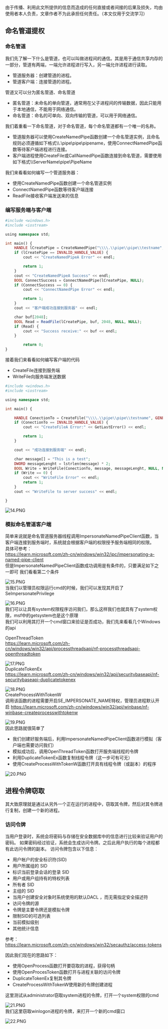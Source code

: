 由于传播、利用此文所提供的信息而造成的任何直接或者间接的后果及损失，均由使用者本人负责，文章作者不为此承担任何责任。（本文仅用于交流学习）

命名管道提权
------

### 命名管道

我们先了解一下什么是管道，也可以叫做进程间的通信。其是用于通信共享内存的一部分，管道有两端，一端允许进程进行写入，另一端允许进程进行读取。

- 管道服务器：创建管道的进程。
- 管道客户端：连接管道的进程。

管道又可以分为匿名管道、命名管道

- 匿名管道：未命名的单向管道，通常用在父子进程间的传输数据，因此只能用于本地通信，不能用于网络通信。
- 命名管道：命名的可单向、双向传输的管道，可以用于网络通信。

我们着重看一下命名管道，对于命名管道，每个命名管道都有一个唯一的名称。

- 管道服务器可以使用CreateNamedPipe函数创建一个命名管道实例，且命名规则必须遵循如下格式\\\\.\\pipe\\pipe\\pipename，使用ConnectNamedPipe函数等待客户端进程进行连接。
- 客户端进程使用CreateFile或CallNamedPipe函数连接到命名管道，需要使用如下格式\\\\ServerName\\pipe\\PipeName

我们来看看如何编写一个管道服务器：

- 使用CreateNamedPipe函数创建一个命名管道实例
- ConnectNamedPipe函数等待客户端连接
- ReadFile接收客户端发送来的信息

### 编写服务端与客户端

```php
#include <windows.h>
#include <iostream>

using namespace std;

int main() {
    HANDLE lCreatePipe = CreateNamedPipe("\\\\.\\pipe\\pipe\\testname", PIPE_ACCESS_DUPLEX, PIPE_TYPE_MESSAGE, 1, 2048, 2048, 0, NULL);
    if (lCreatePipe == INVALID_HANDLE_VALUE) {
        cout << "CreateNamedPipeA Error" << endl;

        return 1;
    }
    cout << "CreateNamedPipeA Success" << endl;
    BOOL ConnectSuccess = ConnectNamedPipe(lCreatePipe, NULL);
    if (ConnectSuccess == 0) {
        cout << "ConnectNamedPipe Error" << endl;

        return 1;
    }
    cout << "客户端成功连接到服务器" << endl;

    char buf[2048];
    BOOL Read = ReadFile(lCreatePipe, buf, 2048, NULL, NULL);
    if (Read) {
        cout << "Success receive:" << buf << endl;
    }

        return 0;
}
```

接着我们来看看如何编写客户端的代码

- CreateFile连接到服务端
- WriteFile向服务端发送数据

```php
#include <windows.h>
#include <iostream>

using namespace std;

int main() {

    HANDLE ConectionTo = CreateFile("\\\\.\\pipe\\pipe\\testname", GENERIC_READ | GENERIC_WRITE, 0, NULL, OPEN_EXISTING, 0, NULL);
    if (ConectionTo == INVALID_HANDLE_VALUE) {
        cout << "CreateFileA Error:" << GetLastError() << endl;

        return 1;
    }

    cout << "成功连接到服务端" << endl;

    char message[] = "This is a test";
    DWORD messageLenght = lstrlen(message) * 2;
    BOOL Write = WriteFile(ConectionTo, message, messageLenght, NULL, NULL);
    if (Write == 0) {
        cout << "WriteFile Error" << endl;
        return 1;
    }
    cout << "WriteFile to server success" << endl;

}
```

![14.PNG](https://shs3.b.qianxin.com/attack_forum/2023/02/attach-3f28798bbbd852dd25bdd46a8fef9ea0f34bee90.png)

### 模拟命名管道客户端

简单来说就是命名管道服务器线程调用ImpersonateNamedPipeClient函数，当客户端连接到服务端时，系统就会根据客户端的权限授予服务端相同的权限。  
具体可参考：  
<https://learn.microsoft.com/zh-cn/windows/win32/ipc/impersonating-a-named-pipe-client>  
但是ImpersonateNamedPipeClient函数成功调用是有条件的，只要满足如下之一即可 我们看看第二个条件

![15.PNG](https://shs3.b.qianxin.com/attack_forum/2023/02/attach-95b251af75691aab0a93c8951c78cbb7c471b948.png)  
当我们以管理员权限运行cmd的时候，我们可以发现其开启了SeImpersonatePrivilege

![16.PNG](https://shs3.b.qianxin.com/attack_forum/2023/02/attach-43b3241e749ca9ebfb98a264dfce3dd129674ce8.png)  
我们可以让具有system权限程序访问我们，那么这样我们也就具有了system权限，msf中的getsystem也是这个原理  
我们可以利用其打开一个cmd窗口来验证是否成功，我们先来看看几个Windows的api

OpenThreadToken  
<https://learn.microsoft.com/zh-cn/windows/win32/api/processthreadsapi/nf-processthreadsapi-openthreadtoken>

![17.PNG](https://shs3.b.qianxin.com/attack_forum/2023/02/attach-3b7ea9e6239a11696b488aba0d6d65a89f1eaca4.png)  
DuplicateTokenEx  
<https://learn.microsoft.com/zh-cn/windows/win32/api/securitybaseapi/nf-securitybaseapi-duplicatetokenex>

![18.PNG](https://shs3.b.qianxin.com/attack_forum/2023/02/attach-44cffa95838474226d169784cacf5cf9e02cd413.png)  
CreateProcessWithTokenW  
调用该函数的进程需要开启SE\_IMPERSONATE\_NAME特权，管理员进程默认开启 <https://learn.microsoft.com/zh-cn/windows/win32/api/winbase/nf-winbase-createprocesswithtokenw>

![19.PNG](https://shs3.b.qianxin.com/attack_forum/2023/02/attach-13f0104e3cd6cefc983ebc6db5c55285b7418631.png)  
因此思路就很简单了

- 我们创建好服务端后，利用ImpersonateNamedPipeClient函数进行模拟（客户端也需要访问我们）
- 模拟成功后，调用OpenThreadToken函数打开服务端线程的令牌
- 利用DuplicateTokenEx函数复制线程令牌（这一步可有可无）
- 使用CreateProcessWithTokenW函数打开具有线程令牌（或副本）的程序

![20.PNG](https://shs3.b.qianxin.com/attack_forum/2023/02/attach-4185de3d323764f1beff6ae5a3b6b9b6de379a0e.png)

进程令牌窃取
------

其大致原理就是通过从另外一个正在运行的进程中，窃取其令牌，然后对其令牌进行复制，创建一个新的进程。

### 访问令牌

当用户登录时，系统会将密码与存储在安全数据库中的信息进行比较来验证用户的密码。 如果密码经过验证，系统会生成访问令牌。之后此用户执行的每个进程都有此访问令牌的副本。 访问令牌包含以下信息：

- 用户帐户的安全标识符(SID)
- 用户所属组的 SID
- 标识当前登录会话的登录 SID
- 用户或用户组持有的特权列表
- 所有者 SID
- 主组的 SID
- 当用户创建安全对象时系统使用的默认DACL ，而无需指定安全描述符
- 访问令牌的源
- 令牌是主要令牌还是模拟令牌
- 限制SID的可选列表
- 当前模拟级别
- 其他统计信息

参考：  
<https://learn.microsoft.com/zh-cn/windows/win32/secauthz/access-tokens>

因此我们现在的思路如下：

- 使用OpenProcess函数打开要窃取的进程，获得句柄
- 使用OpenProcesToken函数打开与进程关联的访问令牌
- DuplicateTokenEx复制其令牌
- CreateProcessWithTokenW使用新的令牌创建进程

这里测试从administrator窃取system进程的令牌，打开一个system权限的cmd

![21.PNG](https://shs3.b.qianxin.com/attack_forum/2023/02/attach-3a3f7b159c992e45a3dd80879b2b18065fcb02f7.png)  
我们这里窃取winlogon进程的令牌，来打开一个新的cmd窗口

![22.PNG](https://shs3.b.qianxin.com/attack_forum/2023/02/attach-2122354d34b823ad902c63eda503d99094296878.png)